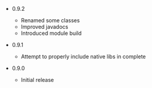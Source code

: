 - 0.9.2
 
    - Renamed some classes
    - Improved javadocs
    - Introduced module build


- 0.9.1

    - Attempt to properly include native libs in complete     


- 0.9.0

    - Initial release 